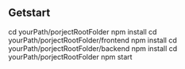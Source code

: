 ## Getstart

cd yourPath/porjectRootFolder
npm install
cd yourPath/porjectRootFolder/frontend
npm install
cd yourPath/porjectRootFolder/backend
npm install
cd yourPath/porjectRootFolder
npm start
